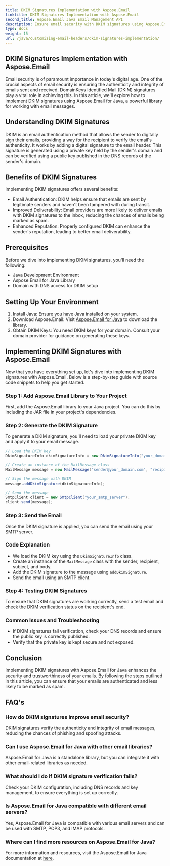 ```yaml
---
title: DKIM Signatures Implementation with Aspose.Email
linktitle: DKIM Signatures Implementation with Aspose.Email
second_title: Aspose.Email Java Email Management API
description: Ensure email security with DKIM signatures using Aspose.Email for Java. Step-by-step guide and code for DKIM implementation.
type: docs
weight: 15
url: /java/customizing-email-headers/dkim-signatures-implementation/
---
```


## DKIM Signatures Implementation with Aspose.Email

Email security is of paramount importance in today's digital age. One of the crucial aspects of email security is ensuring the authenticity and integrity of emails sent and received. DomainKeys Identified Mail (DKIM) signatures play a vital role in achieving this. In this article, we'll explore how to implement DKIM signatures using Aspose.Email for Java, a powerful library for working with email messages.

## Understanding DKIM Signatures

DKIM is an email authentication method that allows the sender to digitally sign their emails, providing a way for the recipient to verify the email's authenticity. It works by adding a digital signature to the email header. This signature is generated using a private key held by the sender's domain and can be verified using a public key published in the DNS records of the sender's domain.

## Benefits of DKIM Signatures

Implementing DKIM signatures offers several benefits:
- Email Authentication: DKIM helps ensure that emails are sent by legitimate senders and haven't been tampered with during transit.
- Improved Deliverability: Email providers are more likely to deliver emails with DKIM signatures to the inbox, reducing the chances of emails being marked as spam.
- Enhanced Reputation: Properly configured DKIM can enhance the sender's reputation, leading to better email deliverability.

## Prerequisites

Before we dive into implementing DKIM signatures, you'll need the following:
- Java Development Environment
- Aspose.Email for Java Library
- Domain with DNS access for DKIM setup

## Setting Up Your Environment

1. Install Java: Ensure you have Java installed on your system.
2. Download Aspose.Email: Visit [Aspose.Email for Java](https://products.aspose.com/email/java/) to download the library.
3. Obtain DKIM Keys: You need DKIM keys for your domain. Consult your domain provider for guidance on generating these keys.

## Implementing DKIM Signatures with Aspose.Email

Now that you have everything set up, let's dive into implementing DKIM signatures with Aspose.Email. Below is a step-by-step guide with source code snippets to help you get started.

### Step 1: Add Aspose.Email Library to Your Project

First, add the Aspose.Email library to your Java project. You can do this by including the JAR file in your project's dependencies.

### Step 2: Generate the DKIM Signature

To generate a DKIM signature, you'll need to load your private DKIM key and apply it to your email message.

```java
// Load the DKIM key
DkimSignatureInfo dkimSignatureInfo = new DkimSignatureInfo("your_domain.com", "selector", "path_to_private_key.pem");

// Create an instance of the MailMessage class
MailMessage message = new MailMessage("sender@your_domain.com", "recipient@recipient_domain.com", "Subject", "Body");

// Sign the message with DKIM
message.addDkimSignature(dkimSignatureInfo);

// Send the message
SmtpClient client = new SmtpClient("your_smtp_server");
client.send(message);
```

### Step 3: Send the Email

Once the DKIM signature is applied, you can send the email using your SMTP server.

### Code Explanation

- We load the DKIM key using the `DkimSignatureInfo` class.
- Create an instance of the `MailMessage` class with the sender, recipient, subject, and body.
- Add the DKIM signature to the message using `addDkimSignature`.
- Send the email using an SMTP client.

### Step 4: Testing DKIM Signatures

To ensure that DKIM signatures are working correctly, send a test email and check the DKIM verification status on the recipient's end.

### Common Issues and Troubleshooting

- If DKIM signatures fail verification, check your DNS records and ensure the public key is correctly published.
- Verify that the private key is kept secure and not exposed.

## Conclusion

Implementing DKIM signatures with Aspose.Email for Java enhances the security and trustworthiness of your emails. By following the steps outlined in this article, you can ensure that your emails are authenticated and less likely to be marked as spam.

## FAQ's

### How do DKIM signatures improve email security?

DKIM signatures verify the authenticity and integrity of email messages, reducing the chances of phishing and spoofing attacks.

### Can I use Aspose.Email for Java with other email libraries?

Aspose.Email for Java is a standalone library, but you can integrate it with other email-related libraries as needed.

### What should I do if DKIM signature verification fails?

Check your DKIM configuration, including DNS records and key management, to ensure everything is set up correctly.

### Is Aspose.Email for Java compatible with different email servers?

Yes, Aspose.Email for Java is compatible with various email servers and can be used with SMTP, POP3, and IMAP protocols.

### Where can I find more resources on Aspose.Email for Java?

For more information and resources, visit the Aspose.Email for Java documentation at [here](https://reference.aspose.com/email/java/).
